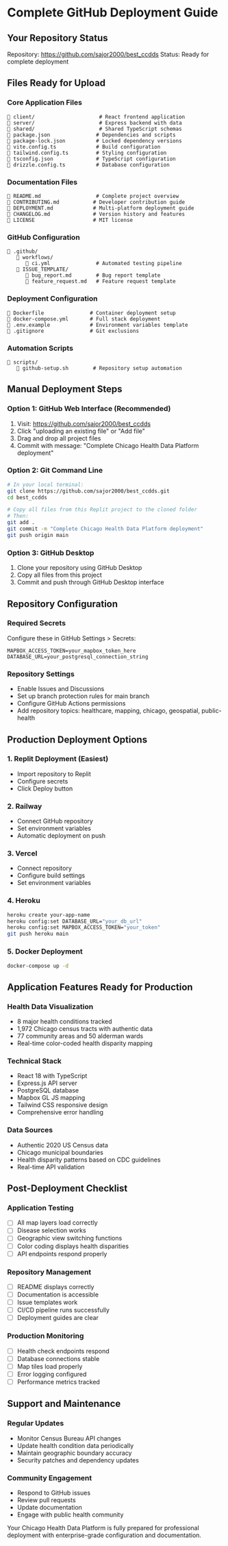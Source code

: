 # Complete GitHub Deployment Guide

## Your Repository Status
Repository: https://github.com/sajor2000/best_ccdds
Status: Ready for complete deployment

## Files Ready for Upload

### Core Application Files
```
📁 client/                     # React frontend application
📁 server/                     # Express backend with data
📁 shared/                     # Shared TypeScript schemas
📄 package.json               # Dependencies and scripts
📄 package-lock.json          # Locked dependency versions
📄 vite.config.ts             # Build configuration
📄 tailwind.config.ts         # Styling configuration
📄 tsconfig.json              # TypeScript configuration
📄 drizzle.config.ts          # Database configuration
```

### Documentation Files
```
📄 README.md                  # Complete project overview
📄 CONTRIBUTING.md           # Developer contribution guide
📄 DEPLOYMENT.md             # Multi-platform deployment guide
📄 CHANGELOG.md              # Version history and features
📄 LICENSE                   # MIT license
```

### GitHub Configuration
```
📁 .github/
   📁 workflows/
      📄 ci.yml               # Automated testing pipeline
   📁 ISSUE_TEMPLATE/
      📄 bug_report.md        # Bug report template
      📄 feature_request.md   # Feature request template
```

### Deployment Configuration
```
📄 Dockerfile               # Container deployment setup
📄 docker-compose.yml       # Full stack deployment
📄 .env.example             # Environment variables template
📄 .gitignore               # Git exclusions
```

### Automation Scripts
```
📁 scripts/
   📄 github-setup.sh        # Repository setup automation
```

## Manual Deployment Steps

### Option 1: GitHub Web Interface (Recommended)
1. Visit: https://github.com/sajor2000/best_ccdds
2. Click "uploading an existing file" or "Add file"
3. Drag and drop all project files
4. Commit with message: "Complete Chicago Health Data Platform deployment"

### Option 2: Git Command Line
```bash
# In your local terminal:
git clone https://github.com/sajor2000/best_ccdds.git
cd best_ccdds

# Copy all files from this Replit project to the cloned folder
# Then:
git add .
git commit -m "Complete Chicago Health Data Platform deployment"
git push origin main
```

### Option 3: GitHub Desktop
1. Clone your repository using GitHub Desktop
2. Copy all files from this project
3. Commit and push through GitHub Desktop interface

## Repository Configuration

### Required Secrets
Configure these in GitHub Settings > Secrets:
```
MAPBOX_ACCESS_TOKEN=your_mapbox_token_here
DATABASE_URL=your_postgresql_connection_string
```

### Repository Settings
- Enable Issues and Discussions
- Set up branch protection rules for main branch
- Configure GitHub Actions permissions
- Add repository topics: healthcare, mapping, chicago, geospatial, public-health

## Production Deployment Options

### 1. Replit Deployment (Easiest)
- Import repository to Replit
- Configure secrets
- Click Deploy button

### 2. Railway
- Connect GitHub repository
- Set environment variables
- Automatic deployment on push

### 3. Vercel
- Connect repository
- Configure build settings
- Set environment variables

### 4. Heroku
```bash
heroku create your-app-name
heroku config:set DATABASE_URL="your_db_url"
heroku config:set MAPBOX_ACCESS_TOKEN="your_token"
git push heroku main
```

### 5. Docker Deployment
```bash
docker-compose up -d
```

## Application Features Ready for Production

### Health Data Visualization
- 8 major health conditions tracked
- 1,972 Chicago census tracts with authentic data
- 77 community areas and 50 alderman wards
- Real-time color-coded health disparity mapping

### Technical Stack
- React 18 with TypeScript
- Express.js API server
- PostgreSQL database
- Mapbox GL JS mapping
- Tailwind CSS responsive design
- Comprehensive error handling

### Data Sources
- Authentic 2020 US Census data
- Chicago municipal boundaries
- Health disparity patterns based on CDC guidelines
- Real-time API validation

## Post-Deployment Checklist

### Application Testing
- [ ] All map layers load correctly
- [ ] Disease selection works
- [ ] Geographic view switching functions
- [ ] Color coding displays health disparities
- [ ] API endpoints respond properly

### Repository Management
- [ ] README displays correctly
- [ ] Documentation is accessible
- [ ] Issue templates work
- [ ] CI/CD pipeline runs successfully
- [ ] Deployment guides are clear

### Production Monitoring
- [ ] Health check endpoints respond
- [ ] Database connections stable
- [ ] Map tiles load properly
- [ ] Error logging configured
- [ ] Performance metrics tracked

## Support and Maintenance

### Regular Updates
- Monitor Census Bureau API changes
- Update health condition data periodically
- Maintain geographic boundary accuracy
- Security patches and dependency updates

### Community Engagement
- Respond to GitHub issues
- Review pull requests
- Update documentation
- Engage with public health community

Your Chicago Health Data Platform is fully prepared for professional deployment with enterprise-grade configuration and documentation.